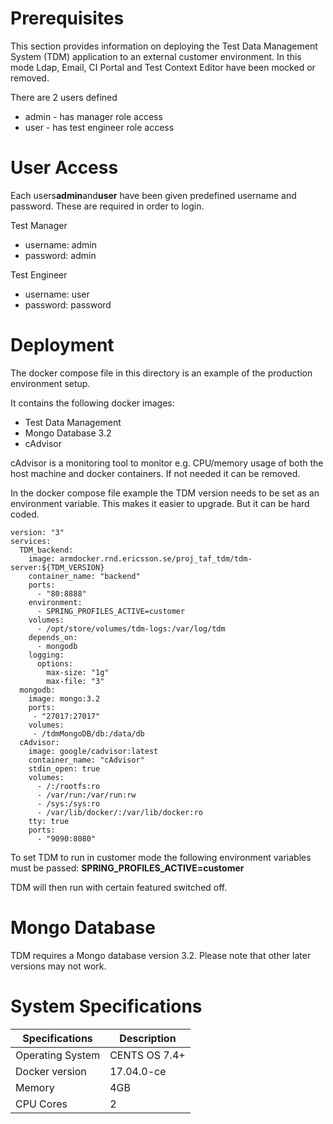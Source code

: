 # Prerequisites

This section provides information on deploying the Test Data Management System (TDM) application to an external customer environment. 
In this mode Ldap, Email, CI Portal and Test Context
Editor have been mocked or removed.

There are 2 users defined
 - admin - has manager role access
 - user - has test engineer role access


# User Access
Each users**admin**and**user** have been given predefined username and password.
These are required in order to login.

Test Manager
 - username: admin
 - password: admin

Test Engineer
 - username: user
 - password: password

# Deployment
The docker compose file in this directory is an example of the production
environment setup.

It contains the following docker images:
- Test Data Management 
- Mongo Database 3.2
- cAdvisor

cAdvisor is a monitoring tool to monitor e.g. CPU/memory usage of both the host machine and docker containers. If not needed it can be removed.

In the docker compose file example the TDM version needs to be set as an environment variable. This makes it easier to upgrade.
But it can be hard coded.

````
version: "3"
services:
  TDM_backend:
    image: armdocker.rnd.ericsson.se/proj_taf_tdm/tdm-server:${TDM_VERSION}
    container_name: "backend"
    ports:
      - "80:8888"
    environment:
      - SPRING_PROFILES_ACTIVE=customer
    volumes:
      - /opt/store/volumes/tdm-logs:/var/log/tdm
    depends_on:
      - mongodb
    logging:
      options:
        max-size: "1g"
        max-file: "3"
  mongodb:
    image: mongo:3.2
    ports:
     - "27017:27017"
    volumes:
     - /tdmMongoDB/db:/data/db
  cAdvisor:
    image: google/cadvisor:latest
    container_name: "cAdvisor"
    stdin_open: true
    volumes:
      - /:/rootfs:ro
      - /var/run:/var/run:rw
      - /sys:/sys:ro
      - /var/lib/docker/:/var/lib/docker:ro
    tty: true
    ports:
      - "9090:8080"

````


To set TDM to run in customer mode the following environment variables must be passed:
**SPRING_PROFILES_ACTIVE=customer**

TDM will then run with certain featured switched off.

# Mongo Database
TDM requires a Mongo database version 3.2. Please note that other later versions may not work.

# System Specifications

| Specifications        | Description  |
|-----------------------|--------------|
| Operating System      | CENTS OS 7.4+|
| Docker version        | 17.04.0-ce   |
| Memory                | 4GB          |
| CPU Cores             | 2            |




